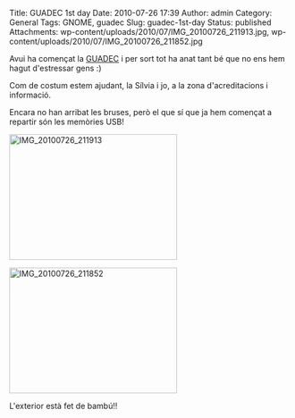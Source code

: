 Title: GUADEC 1st day
Date: 2010-07-26 17:39
Author: admin
Category: General
Tags: GNOME, guadec
Slug: guadec-1st-day
Status: published
Attachments: wp-content/uploads/2010/07/IMG_20100726_211913.jpg, wp-content/uploads/2010/07/IMG_20100726_211852.jpg

Avui ha començat la [GUADEC](http://www.guadec.org "Website of the GUADEC event, a GNOME user and developers conference") i per sort tot ha anat tant bé que no ens hem hagut d'estressar gens :)

Com de costum estem ajudant, la Sílvia i jo, a la zona d'acreditacions i informació.

Encara no han arribat les bruses, però el que sí que ja hem començat a repartir són les memòries USB!

[<img src="http://gil.badall.net/wp-content/uploads/2010/07/IMG_20100726_211913-300x225.jpg" title="IMG_20100726_211913" class="aligncenter size-medium wp-image-950" width="300" height="225" />]({static}wp-content/uploads/2010/07/IMG_20100726_211913.jpg)

[<img src="http://gil.badall.net/wp-content/uploads/2010/07/IMG_20100726_211852-300x225.jpg" title="IMG_20100726_211852" class="aligncenter size-medium wp-image-949" width="300" height="225" />]({static}wp-content/uploads/2010/07/IMG_20100726_211852.jpg)

L'exterior està fet de bambú!!
